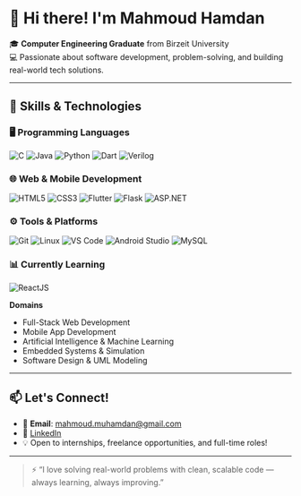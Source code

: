 # 👋 Hi there! I'm Mahmoud Hamdan

🎓 **Computer Engineering Graduate** from Birzeit University  
💻 Passionate about software development, problem-solving, and building real-world tech solutions.  

---

## 🧠 Skills & Technologies

### 🖥️ Programming Languages
![C](https://img.shields.io/badge/C-00599C?style=for-the-badge&logo=c&logoColor=white)
![Java](https://img.shields.io/badge/Java-ED8B00?style=for-the-badge&logo=java&logoColor=white)
![Python](https://img.shields.io/badge/Python-3670A0?style=for-the-badge&logo=python&logoColor=white)
![Dart](https://img.shields.io/badge/Dart-0175C2?style=for-the-badge&logo=dart&logoColor=white)
![Verilog](https://img.shields.io/badge/Verilog-00BFA6?style=for-the-badge)

### 🌐 Web & Mobile Development
![HTML5](https://img.shields.io/badge/HTML5-E34F26?style=for-the-badge&logo=html5&logoColor=white)
![CSS3](https://img.shields.io/badge/CSS3-1572B6?style=for-the-badge&logo=css3&logoColor=white)
![Flutter](https://img.shields.io/badge/Flutter-02569B?style=for-the-badge&logo=flutter&logoColor=white)
![Flask](https://img.shields.io/badge/Flask-000000?style=for-the-badge&logo=flask&logoColor=white)
![ASP.NET](https://img.shields.io/badge/ASP.NET-512BD4?style=for-the-badge&logo=dotnet&logoColor=white)

### ⚙️ Tools & Platforms
![Git](https://img.shields.io/badge/Git-F05032?style=for-the-badge&logo=git&logoColor=white)
![Linux](https://img.shields.io/badge/Linux-FCC624?style=for-the-badge&logo=linux&logoColor=black)
![VS Code](https://img.shields.io/badge/VS%20Code-007ACC?style=for-the-badge&logo=visual-studio-code&logoColor=white)
![Android Studio](https://img.shields.io/badge/Android%20Studio-3DDC84?style=for-the-badge&logo=android-studio&logoColor=white)
![MySQL](https://img.shields.io/badge/MySQL-005C84?style=for-the-badge&logo=mysql&logoColor=white)

### 📊 Currently Learning
![ReactJS](https://img.shields.io/badge/React-20232A?style=for-the-badge&logo=react&logoColor=61DAFB)

**Domains**  
- Full-Stack Web Development  
- Mobile App Development  
- Artificial Intelligence & Machine Learning  
- Embedded Systems & Simulation  
- Software Design & UML Modeling

---

## 📫 Let's Connect!

- 📧 **Email**: mahmoud.muhamdan@gmail.com  
- 💼 [LinkedIn](https://www.linkedin.com/in/mahmoud-hamdan-77a718277/)  
- 💡 Open to internships, freelance opportunities, and full-time roles!

---

> ⚡ “I love solving real-world problems with clean, scalable code — always learning, always improving.”
